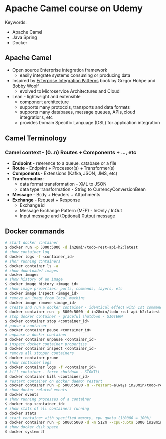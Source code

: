 # Apache Camel course on Udemy

Keywords:

- Apache Camel
- Java Spring
- Docker

## Apache Camel

- Open source Enterprise integration framework
  - easily integrate systems consuming or producing data
- Inspired by [Enterprise Integration Patterns](https://www.enterpriseintegrationpatterns.com/) book by Gregor Hohpe and Bobby Woolf
  - evolved to Microservice Architectures and Cloud
- Lean - lightweight and extensible
  - component architecture
  - supports many protocols, transports and data formats
  - supports many databases, message queues, APIs, cloud integrations, etc
  - provides Domain Specific Language (DSL) for application integration

## Camel Terminology

### Camel context - (0..n) Routes + Components +  ..., etc

- **Endpoint** - reference to a queue, database or a file
- **Route** - Endpoint + Processor(s) + Transformer(s)
- **Components** - Extensions (Kafka, JSON, JMS, etc)
- **Tranformation**:
  - data format transformation - XML to JSON
  - data type transformation - String to CurrencyConversionBean
- **Message** - Body + Headers + Attachments
- **Exchange** - Request + Response
  - Exchange id
  - Message Exchange Pattern (MEP) - InOnly / InOut
  - Input message and (Optional) Output message

## Docker commands

```bash
# start docker container
$ docker run -p 5000:5000 -d in28min/todo-rest-api-h2:latest
# show container log
$ docker logs -f <container_id>
# shor running containers
$ docker container ls -a
# show downloaded images
$ docker images
# show history of an image
$ docker image history <image_id>
# show image properties: ports, commands, layers, etc
$ docker image inspect <image_id>
# remove an image from local machine
$ docker image remove <image_id>
# create and run a docker container - identical effect with 1st command
$ docker container run -p 5000:5000 -d in28min/todo-rest-api-h2:latest
# stop docker container - graceful shutdown - SIGTERM
$ docker container stop <container_id>
# pause a container
$ docker container pause <container_id>
# unpause a docker container
$ docker container unpause <container_id>
# inspect docker container properties
$ docker container inspect <container_id>
# remove all stopper containers
$ docker container prune
# show container logs
$ docker container logs -f <container_id>
# kill container - force shutdown - SIGKILL
$ docker container kill <container_id>
# restart container on docker daemon restart
$ docker container run -p 5000:5000 -d --restart=always in28min/todo-rest-api-h2:latest
# show docker related events
$ docker events
# show running processes of a container
$ docker top <container_id>
# show stats of all containers running
$ docker stats
# start container with specified memory, cpu quota (100000 = 100%)
$ docker container run -p 5000:5000 -d -m 512m --cpu-quota 5000 in28min/todo-rest-api-h2:latest
# show docker disk space
$ docker system df
```
